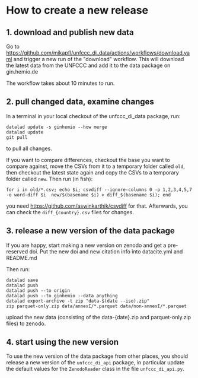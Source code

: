 # How to create a new release
## 1. download and publish new data
Go to https://github.com/mikapfl/unfccc_di_data/actions/workflows/download.yaml and
trigger a new run of the "download" workflow. This will download the latest data from
the UNFCCC and add it to the data package on gin.hemio.de

The workflow takes about 10 minutes to run.

## 2. pull changed data, examine changes

In a terminal in your local checkout of the unfccc_di_data package, run:

```shell
datalad update -s ginhemio --how merge
datalad update
git pull
```

to pull all changes.

If you want to compare differences, checkout the base you want to compare against,
move the CSVs from it to a temporary folder called `old`, then checkout the latest
state again and copy the CSVs to a temporary folder called `new`.
Then run (in fish):

```fish
for i in old/*.csv; echo $i; csvdiff --ignore-columns 0 -p 1,2,3,4,5,7 -o word-diff $i  new/$(basename $i) > diff_$(basename $i); end
```

you need https://github.com/aswinkarthik/csvdiff for that. Afterwards, you can check
the `diff_{country}.csv` files for changes.

## 3. release a new version of the data package

If you are happy, start making a new version on zenodo and get a pre-reserved doi.
Put the new doi and new citation info into datacite.yml and README.md

Then run:

```shell
datalad save
datalad push
datalad push --to origin
datalad push --to ginhemio --data anything
datalad export-archive -t zip "data-$(date --iso).zip"
zip parquet-only.zip data/annexI/*.parquet data/non-annexI/*.parquet
```

upload the new data (consisting of the data-{date}.zip and parquet-only.zip files) to
zenodo.

## 4. start using the new version

To use the new version of the data package from other places, you should release a new
version of the `unfccc_di_api` package, in particular update the default values for
the `ZenodoReader` class in the file `unfccc_di_api.py`.
